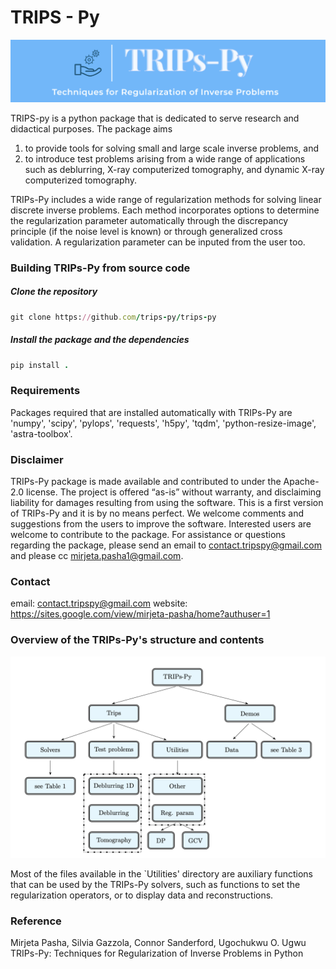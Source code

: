 # TRIPS - Py
<img src="trps.png" alt="J" width="800"/>

TRIPS-py is a python package that is dedicated to serve research and didactical purposes.  The package aims
1) to provide tools for solving small and large scale inverse problems, and
2) to introduce test problems arising from a wide range of applications such as deblurring, X-ray computerized tomography, and dynamic X-ray computerized tomography.

TRIPs-Py includes a wide range of regularization methods for solving linear discrete inverse problems. Each method incorporates options to determine the regularization parameter automatically through the discrepancy principle (if the noise level is known) or through generalized cross validation. A regularization parameter can be inputed from the user too.

### Building TRIPs-Py from source code 

##### Clone the repository

```ruby
git clone https://github.com/trips-py/trips-py
```

##### Install the package and the dependencies
```ruby
pip install .
```

### Requirements
Packages required that are installed automatically with TRIPs-Py are
'numpy', 'scipy', 'pylops', 'requests', 'h5py', 'tqdm', 'python-resize-image', 'astra-toolbox'.

### Disclaimer
TRIPs-Py package is made available and contributed to under the Apache-2.0 license. The project is offered “as-is” without warranty, and disclaiming liability for damages resulting from using the software. 
This is a first version of TRIPs-Py and it is by no means perfect. We welcome comments and suggestions from the users to improve the software. Interested users are welcome to contribute to the package.
For assistance or questions regarding the package, please send an email to contact.tripspy@gmail.com and please cc mirjeta.pasha1@gmail.com.

### Contact
email: contact.tripspy@gmail.com
website: https://sites.google.com/view/mirjeta-pasha/home?authuser=1


### Overview of the TRIPs-Py's structure and contents
<img src="overview_TRIPsPy.png" alt="J" width="800"/>

Most of the files available in the `Utilities' directory are auxiliary functions that can be used by the TRIPs-Py solvers, such as functions to set the regularization operators, or to display data and reconstructions.

### Reference
Mirjeta Pasha, Silvia Gazzola, Connor Sanderford, Ugochukwu O. Ugwu
TRIPs-Py: Techniques for Regularization of Inverse Problems in Python







